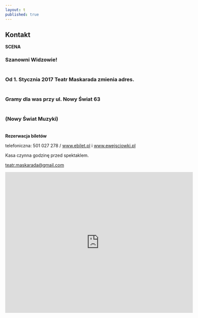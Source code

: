```yaml
---
layout: t
published: true
---
```





## Kontakt

**SCENA** 

### Szanowni Widzowie!<br/><br/>
### Od 1. Stycznia 2017 Teatr Maskarada zmienia adres. <br/><br/>
### Gramy dla was przy ul. Nowy Świat 63<br/><br/>
### (Nowy Świat Muzyki)<br/><br/>

**Rezerwacja biletów** 

telefoniczna: 501 027 278  /  www.ebilet.pl i www.ewejsciowki.pl

Kasa czynna godzinę przed spektaklem.  

teatr.maskarada@gmail.com


<iframe width="600" height="450" frameborder="0" style="border:0" src="https://www.google.com/maps/embed/v1/place?q=Teatr+Maskarada+dla+dzieci&key=AIzaSyAj10GiD4y7BTXuxJbZHsQrkio4VBCvoXU" allowfullscreen></iframe>




<!--
Spektakle kwietniowe pokazujemy na scenie teatralnej <br />Domu Kultury Praga na ul. Dąbrowszczaków 2/4<br /><br />tel. 501 027 278

<br /><br />

<form target="_blank" method="get" action="http://maps.google.com/maps"> 
Wpisz po przecinku nazwę ulicy, z której do nas wyruszasz :
<input type="text" value="Warszawa," name="saddr">
<input type="hidden" value="Warszawa, Dąbrowszczaków 2" name="daddr">
<input type="submit" value=" Pokaż trasę ">
 </form>
 
<br />
-->
